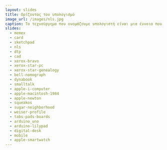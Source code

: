 ```yaml
---
layout: slides
title: Ορίζοντας τον υπολογισμό 
image_url: /images/nls.jpg
caption: Το τεχνούργημα που ονομάζουμε υπολογιστή είναι μια έννοια που ποτέ δεν σήμαινε το ίδιο πράγμα, ενώ η σύγχρονη χρήση της απομακρύνεται συνέχεια από το αρχικό νόημα. 
slides:
  - memex
  - card
  - sketchpad
  - nls
  - dtp
  - cad
  - xerox-bravo
  - xerox-star-pc
  - xerox-star-genealogy
  - bell-nomograph
  - dynabook
  - smalltalk
  - apple-i-computer
  - apple-macintosh-1984
  - apple-newton
  - squeakos
  - sugar-neighborhood
  - weiser-profile
  - tabs-pads-boards
  - arduino_uno
  - arduino-lilypad
  - digital-desk
  - mobile
  - apple-smartwatch
---
```

